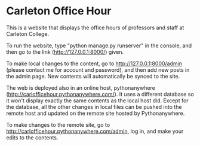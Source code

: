 # Carleton Office Hour

This is a website that displays the office hours of professors and staff at Carleton College.


To run the website, type "python manage.py runserver" in the console, and then go to the link (http://127.0.0.1:8000/) given.

To make local changes to the content, go to http://127.0.0.1:8000/admin (please contact me for account and password), and then
add new posts in the admin page. New contents will automatically be synced to the site. 


The web is deployed also in an online host, pythonanywhere (http://carlofficehour.pythonanywhere.com/). It uses a different database so it won't display exactly the same contents as the local host did. Except for the database, all the other changes in local files can be pushed into the remote host and updated on the remote site hosted by Pythonanywhere. 

To make changes to the remote site, go to http://carlofficehour.pythonanywhere.com/admin, log in, and make your edits to the contents.
